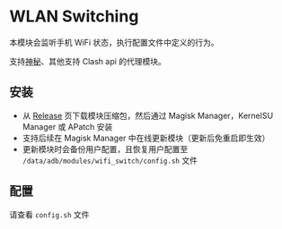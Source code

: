 # WLAN Switching

本模块会监听手机 WiFi 状态，执行配置文件中定义的行为。

支持[神秘](https://t.me/+g2IowRJ6ftsyZmU1)、其他支持 Clash api 的代理模块。

## 安装

- 从 [Release](https://github.com/CHIZI-0618/box4magisk/releases) 页下载模块压缩包，然后通过 Magisk Manager，KernelSU Manager 或 APatch 安装
- 支持后续在 Magisk Manager 中在线更新模块（更新后免重启即生效）
- 更新模块时会备份用户配置，且恢复用户配置至 `/data/adb/modules/wifi_switch/config.sh` 文件

## 配置

请查看 `config.sh` 文件
